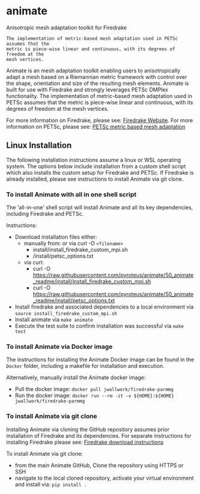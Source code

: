# animate
Anisotropic mesh adaptation toolkit for Firedrake


    The implementation of metric-based mesh adaptation used in PETSc assumes that the
    metric is piece-wise linear and continuous, with its degrees of freedom at the
    mesh vertices.

Animate is an mesh adaptation toolkit enabling users to anisotropically adapt a mesh based on a Riemannian metric framework with control over the shape, orientation and size of the resulting mesh elements. Animate is built for use with Firedrake and  strongly leverages PETSc DMPlex functionality. The implementation of metric-based mesh adaptation used in PETSc assumes that the metric is piece-wise linear and continuous, with its degrees of freedom at the mesh vertices.

For more information on Firedrake, please see: [Firedrake Website](https://www.firedrakeproject.org/).
For more information on PETSc, please see: [PETSc metric based mesh adaptation](https://petsc.org/release/docs/manual/dmplex/#metric-based-mesh-adaptation)

## Linux Installation

The following installation instructions assume a linux or WSL operating system. The options below include installation from a custom shell script which also installs the custom setup for Firedrake and PETSc. If Firedrake is already installed, please see instructions to install Animate via git clone.

### To install Animate with all in one shell script

The 'all-in-one' shell script will install Animate and all its key dependencies, including Firedrake and PETSc.

Instructions:
- Download installation files either:
	-  manually from: or via curl -O `<filename>`
		- install/install_firedrake_custom_mpi.sh
		- /install/petsc_options.txt
	- via curl:
		- curl -O https://raw.githubusercontent.com/pyroteus/animate/50_animate_readme/install/install_firedrake_custom_mpi.sh
		- curl -O https://raw.githubusercontent.com/pyroteus/animate/50_animate_readme/install/petsc_options.txt
-  Install firedrake and associated dependencies to a local environment via `source install_firedrake_custom_mpi.sh`
- Install animate via `make animate`
- Execute the test suite to confirm installation was successful via `make test`

### To install Animate via Docker image

The instructions for installing the Animate Docker image can be found in the `Docker` folder, including a makefile for installation and execution.

Alternatively, manually install the Animate docker image:
- Pull the docker image: `docker pull jwallwork/firedrake-parmmg`
- Run the docker image: `docker run --rm -it -v ${HOME}:${HOME} jwallwork/firedrake-parmmg`


### To install Animate via git clone
Installing Animate via cloning the GitHub repository assumes prior installation of Firedrake and its dependencies. For separate instructions for installing Firedrake please see: [Firedrake download instructions](https://www.firedrakeproject.org/download.html)

To install Animate via git clone:
- from the main Animate GitHub, Clone the repository using HTTPS or SSH
- navigate to the local cloned repository, activate your virtual environment and install via: `pip install .`

